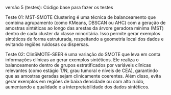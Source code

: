 versão 5 (testes): Código base para fazer os testes

Teste 01: MST-SMOTE Clustering é uma técnica de balanceamento que combina agrupamento (como KMeans, DBSCAN ou AHC) com a geração de amostras sintéticas ao longo das arestas da árvore geradora mínima (MST) dentro de cada cluster da classe minoritária. Isso permite gerar exemplos sintéticos de forma estruturada, respeitando a geometria local dos dados e evitando regiões ruidosas ou dispersas.

Teste 02: ClinSMOTE-SEER é uma variação do SMOTE que leva em conta informações clínicas ao gerar exemplos sintéticos. Ele realiza o balanceamento dentro de grupos estratificados por variáveis clínicas relevantes (como estágio T/N, grau tumoral e níveis de CEA), garantindo que as amostras geradas sejam clinicamente coerentes. Além disso, evita gerar exemplos em regiões de baixa densidade ou com alto ruído, aumentando a qualidade e a interpretabilidade dos dados sintéticos.
